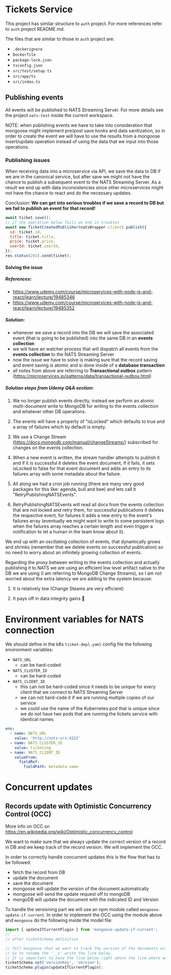 # Tickets Service

This project has similar structure to `auth` project. For more references refer to `auth` project README.md.

The files that are similar to those in `auth` project are:

- `.dockerignore`
- `Dockerfile`
- `package-lock.json`
- `tsconfig.json`
- `src/test/setup.ts`
- `src/app/ts`
- `src/index.ts`

## Publishing events

All events will be published to NATS Streaming Server. For more details see the project `nats-test` inside the current workspace.

NOTE: when publishing events we have to take into consideration that mongoose might implement pre/post save hooks and data sanitization, so in order to create the event we will have to use the results from a mongoose insert/update operation instead of using the data that we input into those operations.

### Publishing issues

When receiving data into a microservice via API, we save the data to DB if we are in the canonical service, but after save we might not have the chance to publish a subsequent event to the NATS Streaming Server. As a result we end up with data inconsistencies since other microservices might not have the chance to react and do the necessary updates.

Conclusion: **We can get into serious troubles if we save a record to DB but we fail to publish an event for that record!**

```js
await ticket.save();
// if the operation below fails we end in troubles
await new TicketCreatedPublisher(natsWrapper.client).publish({
  id: ticket.id,
  title: ticket.title,
  price: ticket.price,
  userId: ticket.userId,
});
res.status(201).send(ticket);
```

#### Solving the issue

##### References:

- https://www.udemy.com/course/microservices-with-node-js-and-react/learn/lecture/19485346
- https://www.udemy.com/course/microservices-with-node-js-and-react/learn/lecture/19485352

##### Solution:

- whenever we save a record into the DB we will save the associated event (that is going to be published) into the same DB in an **events collection**
- we will have an watcher process that will dispatch all events from the **events collection** to the NATS Streaming Server
- now the issue we have to solve is making sure that the record saving and event saving is atomic and si done inside of a **database transaction**
- all notes from above are referring to **Transactional outbox** pattern (https://microservices.io/patterns/data/transactional-outbox.html)

##### Solution steps from Udemy Q&A section:

1. We no longer publish events directly, instead we perform an atomic multi-document write to MongoDB for writing to the events collection and whatever other DB operations.

2. The events will have a property of "isLocked" which defaults to true and a array of failures which by default is empty.

3. We use a Change Stream (https://docs.mongodb.com/manual/changeStreams/) subscribed for changes on the events collection.

4. When a new event is written, the stream handler attempts to publish it and if it is successful it deletes the event document, if it fails, it sets isLocked to false for that event document and adds an entry to its failures array with some metadata about the failure.

5. All along we had a cron job running (there are many very good packages for this like: agenda, bull and bee) and lets call it "RetryPublishingNATSEvents".

6. RetryPublishingNATSEvents will read all docs from the events collection that are not locked and retry them, for successful publications it deletes the respective event, for failures it adds a new entry to the event's failures array (eventually we might want to write to some persistent logs when the failures array reaches a certain length and even trigger a notification to let a human in the team know about it).

We end up with an oscillating collection of events, that dynamically grows and shrinks (remember that we delete events on successful publication) so no need to worry about an infinitely growing collection of events.

Regarding the proxy between writing to the events collection and actually publishing it to NATS we are using an efficient low level artifact native to the DB we are using (I am referring to MongoDB Change Streams), so I am not worried about the extra latency we are adding to the system because:

1. It is relatively low (Change Steams are very efficient)

2. It pays off in data integrity gains 💪

# Environment variables for NATS connection

We should define in the k8s `ticket-depl.yaml` config file the following environment variables:

- `NATS_URL`
  - can be hard-coded
- `NATS_CLUSTER_ID`
  - can be hard-coded
- `NATS_CLIENT_ID`
  - this can not be hard-coded since it needs to be unique for every client that we connect to NATS Streaming Server
  - we can not hard-code it if we are running multiple copies of our service
  - we could use the name of the Kubernetes pod that is unique since we do not have two pods that are running the tickets service with identical names

```yaml
env:
  - name: NATS_URL
    value: 'http://nats-srv:4222'
  - name: NATS_CLUSTER_ID
    value: ticketing
  - name: NATS_CLIENT_ID
    valueFrom:
      fieldRef:
        fieldPath: metadata.name
```

# Concurrent updates

## Records update with Optimistic Concurrency Control (OCC)

More info on OCC on https://en.wikipedia.org/wiki/Optimistic_concurrency_control

We want to make sure that we always update the correct version of a record in DB and we keep track of the record version. We will implement the OCC.

In order to correctly handle concurrent updates this is the flow that has to be followed:

- fetch the record from DB
- update the document
- save the document
- mongoose will update the version of the document automatically
- mongoose will send the update request off to mongoDB
- mongoDB will update the document with the indicated ID and Version

To handle the versioning part we will use an npm module called `mongoose-update-if-current`.
In order to implement the OCC using the module above and `mongoose` do the following inside the model file:

```ts
import { updateIfCurrentPlugin } from 'mongoose-update-if-current';
// ...
// after ticketSchema definition

// Tell mongoose that we want to track the version of the documents using the field 'version' instead of the default '__v'.
// So to rename the '__v' write the line below.
// It is important to have the line below right above the line where we wire the 'updateIfCurrentPlugin' plugin.
ticketSchema.set('versionKey', 'version');
ticketSchema.plugin(updateIfCurrentPlugin);
```
